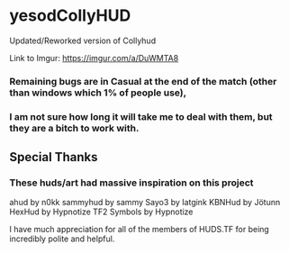 # yesodCollyHUD
 Updated/Reworked version of Collyhud

Link to Imgur: https://imgur.com/a/DuWMTA8

### Remaining bugs are in Casual at the end of the match (other than windows which 1% of people use), 
### I am not sure how long it will take me to deal with them, but they are a bitch to work with.

## Special Thanks
### These huds/art had massive inspiration on this project

ahud by n0kk
sammyhud by sammy
Sayo3 by Iatgink
KBNHud by Jötunn
HexHud by Hypnotize
TF2 Symbols by Hypnotize

I have much appreciation for all of the members of HUDS.TF for being incredibly polite and helpful.
